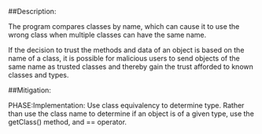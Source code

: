 ##Description:

The program compares classes by name, which can cause it to use the wrong class when multiple classes can have the same name.

If the decision to trust the methods and data of an object is based on the name of a class, it is possible for malicious users to send objects of the same name as trusted classes and thereby gain the trust afforded to known classes and types.

##Mitigation:


PHASE:Implementation:
Use class equivalency to determine type. Rather than use the class name to determine if an object is of a given type, use the getClass() method, and == operator.

